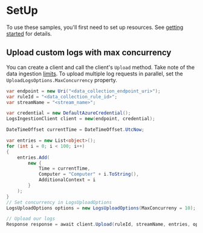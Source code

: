 # SetUp

To use these samples, you'll first need to set up resources. See [getting started](https://github.com/Azure/azure-sdk-for-net/blob/main/sdk/monitor/Azure.Monitor.Ingestion/README.md#getting-started) for details.

## Upload custom logs with max concurrency

You can create a client and call the client's `Upload` method. Take note of the data ingestion [limits](https://docs.microsoft.com/azure/azure-monitor/service-limits#custom-logs). To upload multiple log requests in parallel, set the `UploadLogsOptions.MaxConcurrency` property.

```C# Snippet:UploadWithMaxConcurrency
var endpoint = new Uri("<data_collection_endpoint_uri>");
var ruleId = "<data_collection_rule_id>";
var streamName = "<stream_name>";

var credential = new DefaultAzureCredential();
LogsIngestionClient client = new(endpoint, credential);

DateTimeOffset currentTime = DateTimeOffset.UtcNow;

var entries = new List<object>();
for (int i = 0; i < 100; i++)
{
    entries.Add(
        new {
            Time = currentTime,
            Computer = "Computer" + i.ToString(),
            AdditionalContext = i
        }
    );
}
// Set concurrency in LogsUploadOptions
LogsUploadOptions options = new LogsUploadOptions(MaxConcurreny = 10);

// Upload our logs
Response response = await client.Upload(ruleId, streamName, entries, options);
```
